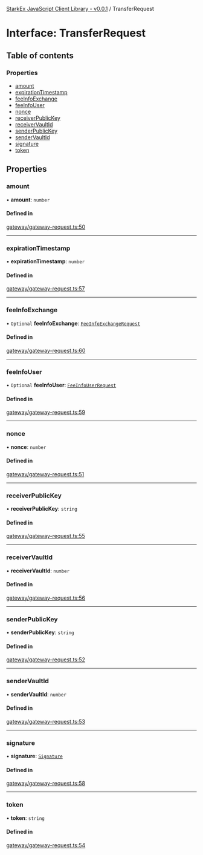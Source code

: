 [StarkEx JavaScript Client Library - v0.0.1](../README.md) / TransferRequest

# Interface: TransferRequest

## Table of contents

### Properties

- [amount](TransferRequest.md#amount)
- [expirationTimestamp](TransferRequest.md#expirationtimestamp)
- [feeInfoExchange](TransferRequest.md#feeinfoexchange)
- [feeInfoUser](TransferRequest.md#feeinfouser)
- [nonce](TransferRequest.md#nonce)
- [receiverPublicKey](TransferRequest.md#receiverpublickey)
- [receiverVaultId](TransferRequest.md#receivervaultid)
- [senderPublicKey](TransferRequest.md#senderpublickey)
- [senderVaultId](TransferRequest.md#sendervaultid)
- [signature](TransferRequest.md#signature)
- [token](TransferRequest.md#token)

## Properties

### amount

• **amount**: `number`

#### Defined in

[gateway/gateway-request.ts:50](https://github.com/starkware-industries/starkex-clientlib-js/blob/c509284/src/lib/gateway/gateway-request.ts#L50)

___

### expirationTimestamp

• **expirationTimestamp**: `number`

#### Defined in

[gateway/gateway-request.ts:57](https://github.com/starkware-industries/starkex-clientlib-js/blob/c509284/src/lib/gateway/gateway-request.ts#L57)

___

### feeInfoExchange

• `Optional` **feeInfoExchange**: [`FeeInfoExchangeRequest`](FeeInfoExchangeRequest.md)

#### Defined in

[gateway/gateway-request.ts:60](https://github.com/starkware-industries/starkex-clientlib-js/blob/c509284/src/lib/gateway/gateway-request.ts#L60)

___

### feeInfoUser

• `Optional` **feeInfoUser**: [`FeeInfoUserRequest`](FeeInfoUserRequest.md)

#### Defined in

[gateway/gateway-request.ts:59](https://github.com/starkware-industries/starkex-clientlib-js/blob/c509284/src/lib/gateway/gateway-request.ts#L59)

___

### nonce

• **nonce**: `number`

#### Defined in

[gateway/gateway-request.ts:51](https://github.com/starkware-industries/starkex-clientlib-js/blob/c509284/src/lib/gateway/gateway-request.ts#L51)

___

### receiverPublicKey

• **receiverPublicKey**: `string`

#### Defined in

[gateway/gateway-request.ts:55](https://github.com/starkware-industries/starkex-clientlib-js/blob/c509284/src/lib/gateway/gateway-request.ts#L55)

___

### receiverVaultId

• **receiverVaultId**: `number`

#### Defined in

[gateway/gateway-request.ts:56](https://github.com/starkware-industries/starkex-clientlib-js/blob/c509284/src/lib/gateway/gateway-request.ts#L56)

___

### senderPublicKey

• **senderPublicKey**: `string`

#### Defined in

[gateway/gateway-request.ts:52](https://github.com/starkware-industries/starkex-clientlib-js/blob/c509284/src/lib/gateway/gateway-request.ts#L52)

___

### senderVaultId

• **senderVaultId**: `number`

#### Defined in

[gateway/gateway-request.ts:53](https://github.com/starkware-industries/starkex-clientlib-js/blob/c509284/src/lib/gateway/gateway-request.ts#L53)

___

### signature

• **signature**: [`Signature`](Signature.md)

#### Defined in

[gateway/gateway-request.ts:58](https://github.com/starkware-industries/starkex-clientlib-js/blob/c509284/src/lib/gateway/gateway-request.ts#L58)

___

### token

• **token**: `string`

#### Defined in

[gateway/gateway-request.ts:54](https://github.com/starkware-industries/starkex-clientlib-js/blob/c509284/src/lib/gateway/gateway-request.ts#L54)
